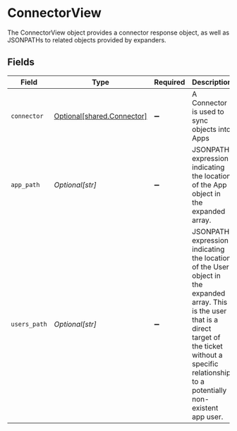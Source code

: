 # ConnectorView

The ConnectorView object provides a connector response object, as well as JSONPATHs to related objects provided by expanders.


## Fields

| Field                                                                                                                                                                                                                | Type                                                                                                                                                                                                                 | Required                                                                                                                                                                                                             | Description                                                                                                                                                                                                          |
| -------------------------------------------------------------------------------------------------------------------------------------------------------------------------------------------------------------------- | -------------------------------------------------------------------------------------------------------------------------------------------------------------------------------------------------------------------- | -------------------------------------------------------------------------------------------------------------------------------------------------------------------------------------------------------------------- | -------------------------------------------------------------------------------------------------------------------------------------------------------------------------------------------------------------------- |
| `connector`                                                                                                                                                                                                          | [Optional[shared.Connector]](undefined/models/shared/connector.md)                                                                                                                                                   | :heavy_minus_sign:                                                                                                                                                                                                   | A Connector is used to sync objects into Apps                                                                                                                                                                        |
| `app_path`                                                                                                                                                                                                           | *Optional[str]*                                                                                                                                                                                                      | :heavy_minus_sign:                                                                                                                                                                                                   | JSONPATH expression indicating the location of the App object in the expanded array.                                                                                                                                 |
| `users_path`                                                                                                                                                                                                         | *Optional[str]*                                                                                                                                                                                                      | :heavy_minus_sign:                                                                                                                                                                                                   | JSONPATH expression indicating the location of the User object in the expanded array. This is the user that is a direct target of the ticket without a specific relationship to a potentially non-existent app user. |